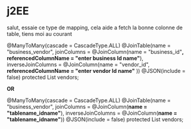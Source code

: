 # j2EE

salut, essaie ce type de mapping, cela aide a fetch la bonne colonne de table, tiens moi au courant

@ManyToMany(cascade = CascadeType.ALL)
@JoinTable(name = "business_vendor",
        joinColumns = @JoinColumn(name = "business_id"**, referencedColumnName = "enter business Id name"**),
        inverseJoinColumns = @JoinColumn(name = "vendor_id", **referencedColumnName = "enter vendor Id name"** ))
@JSON(include = false)
protected List<Vendor> vendors;

**OR** 

@ManyToMany(cascade = CascadeType.ALL)
@JoinTable(name = "business_vendor",
        joinColumns = @JoinColumn(**name = "tablename_idname"**),
        inverseJoinColumns = @JoinColumn(**name = "tablename_idname"**))
@JSON(include = false)
protected List<Vendor> vendors;
